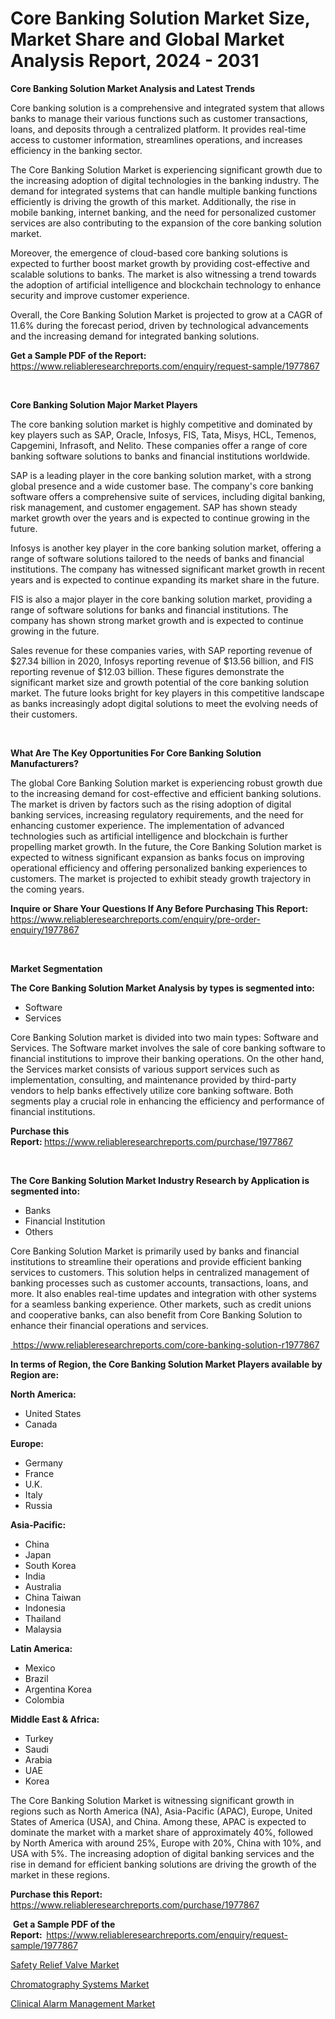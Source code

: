 <p><h1>Core Banking Solution Market Size, Market Share and Global Market Analysis Report, 2024 - 2031</h1></p><p><strong>Core Banking Solution Market Analysis and Latest Trends</strong></p>
<p><p>Core banking solution is a comprehensive and integrated system that allows banks to manage their various functions such as customer transactions, loans, and deposits through a centralized platform. It provides real-time access to customer information, streamlines operations, and increases efficiency in the banking sector.</p><p>The Core Banking Solution Market is experiencing significant growth due to the increasing adoption of digital technologies in the banking industry. The demand for integrated systems that can handle multiple banking functions efficiently is driving the growth of this market. Additionally, the rise in mobile banking, internet banking, and the need for personalized customer services are also contributing to the expansion of the core banking solution market.</p><p>Moreover, the emergence of cloud-based core banking solutions is expected to further boost market growth by providing cost-effective and scalable solutions to banks. The market is also witnessing a trend towards the adoption of artificial intelligence and blockchain technology to enhance security and improve customer experience.</p><p>Overall, the Core Banking Solution Market is projected to grow at a CAGR of 11.6% during the forecast period, driven by technological advancements and the increasing demand for integrated banking solutions.</p></p>
<p><strong>Get a Sample PDF of the Report:&nbsp;</strong> <a href="https://www.reliableresearchreports.com/enquiry/request-sample/1977867">https://www.reliableresearchreports.com/enquiry/request-sample/1977867</a></p>
<p>&nbsp;</p>
<p><strong>Core Banking Solution Major Market Players</strong></p>
<p><p>The core banking solution market is highly competitive and dominated by key players such as SAP, Oracle, Infosys, FIS, Tata, Misys, HCL, Temenos, Capgemini, Infrasoft, and Nelito. These companies offer a range of core banking software solutions to banks and financial institutions worldwide.</p><p>SAP is a leading player in the core banking solution market, with a strong global presence and a wide customer base. The company's core banking software offers a comprehensive suite of services, including digital banking, risk management, and customer engagement. SAP has shown steady market growth over the years and is expected to continue growing in the future.</p><p>Infosys is another key player in the core banking solution market, offering a range of software solutions tailored to the needs of banks and financial institutions. The company has witnessed significant market growth in recent years and is expected to continue expanding its market share in the future.</p><p>FIS is also a major player in the core banking solution market, providing a range of software solutions for banks and financial institutions. The company has shown strong market growth and is expected to continue growing in the future.</p><p>Sales revenue for these companies varies, with SAP reporting revenue of $27.34 billion in 2020, Infosys reporting revenue of $13.56 billion, and FIS reporting revenue of $12.03 billion. These figures demonstrate the significant market size and growth potential of the core banking solution market. The future looks bright for key players in this competitive landscape as banks increasingly adopt digital solutions to meet the evolving needs of their customers.</p></p>
<p>&nbsp;</p>
<p><strong>What Are The Key Opportunities For Core Banking Solution Manufacturers?</strong></p>
<p><p>The global Core Banking Solution market is experiencing robust growth due to the increasing demand for cost-effective and efficient banking solutions. The market is driven by factors such as the rising adoption of digital banking services, increasing regulatory requirements, and the need for enhancing customer experience. The implementation of advanced technologies such as artificial intelligence and blockchain is further propelling market growth. In the future, the Core Banking Solution market is expected to witness significant expansion as banks focus on improving operational efficiency and offering personalized banking experiences to customers. The market is projected to exhibit steady growth trajectory in the coming years.</p></p>
<p><strong>Inquire or Share Your Questions If Any Before Purchasing This Report:</strong> <a href="https://www.reliableresearchreports.com/enquiry/pre-order-enquiry/1977867">https://www.reliableresearchreports.com/enquiry/pre-order-enquiry/1977867</a></p>
<p>&nbsp;</p>
<p><strong>Market Segmentation</strong></p>
<p><strong>The Core Banking Solution Market Analysis by types is segmented into:</strong></p>
<p><ul><li>Software</li><li>Services</li></ul></p>
<p><p>Core Banking Solution market is divided into two main types: Software and Services. The Software market involves the sale of core banking software to financial institutions to improve their banking operations. On the other hand, the Services market consists of various support services such as implementation, consulting, and maintenance provided by third-party vendors to help banks effectively utilize core banking software. Both segments play a crucial role in enhancing the efficiency and performance of financial institutions.</p></p>
<p><strong>Purchase this Report:&nbsp;</strong><a href="https://www.reliableresearchreports.com/purchase/1977867">https://www.reliableresearchreports.com/purchase/1977867</a></p>
<p>&nbsp;</p>
<p><strong>The Core Banking Solution Market Industry Research by Application is segmented into:</strong></p>
<p><ul><li>Banks</li><li>Financial Institution</li><li>Others</li></ul></p>
<p><p>Core Banking Solution Market is primarily used by banks and financial institutions to streamline their operations and provide efficient banking services to customers. This solution helps in centralized management of banking processes such as customer accounts, transactions, loans, and more. It also enables real-time updates and integration with other systems for a seamless banking experience. Other markets, such as credit unions and cooperative banks, can also benefit from Core Banking Solution to enhance their financial operations and services.</p></p>
<p><a href="https://www.reliableresearchreports.com/core-banking-solution-r1977867">&nbsp;https://www.reliableresearchreports.com/core-banking-solution-r1977867</a></p>
<p><strong>In terms of Region, the Core Banking Solution Market Players available by Region are:</strong></p>
<p>
    <p> <strong> North America: </strong>
        <ul>
            <li>United States</li>
            <li>Canada</li>
        </ul>
        </p> 
    <p> <strong> Europe: </strong>
        <ul>
            <li>Germany</li>
            <li>France</li>
            <li>U.K.</li>
            <li>Italy</li>
            <li>Russia</li>
        </ul>
        </p> 
    <p> <strong> Asia-Pacific: </strong>
        <ul>
            <li>China</li>
            <li>Japan</li>
            <li>South Korea</li>
            <li>India</li>
            <li>Australia</li>
            <li>China Taiwan</li>
            <li>Indonesia</li>
            <li>Thailand</li>
            <li>Malaysia</li>
        </ul>
        </p> 
    <p> <strong> Latin America: </strong>
        <ul>
            <li>Mexico</li>
            <li>Brazil</li>
            <li>Argentina Korea</li>
            <li>Colombia</li>
        </ul>
        </p> 
    <p> <strong> Middle East & Africa: </strong>
        <ul>
            <li>Turkey</li>
            <li>Saudi</li>
            <li>Arabia</li>
            <li>UAE</li>
            <li>Korea</li>
        </ul>
    </p>
    </p>
<p><p>The Core Banking Solution Market is witnessing significant growth in regions such as North America (NA), Asia-Pacific (APAC), Europe, United States of America (USA), and China. Among these, APAC is expected to dominate the market with a market share of approximately 40%, followed by North America with around 25%, Europe with 20%, China with 10%, and USA with 5%. The increasing adoption of digital banking services and the rise in demand for efficient banking solutions are driving the growth of the market in these regions.</p></p>
<p><strong>Purchase this Report: </strong><a href="https://www.reliableresearchreports.com/purchase/1977867">https://www.reliableresearchreports.com/purchase/1977867</a></p>
<p>&nbsp;<strong>Get a Sample PDF of the Report:&nbsp;&nbsp;</strong><a href="https://www.reliableresearchreports.com/enquiry/request-sample/1977867">https://www.reliableresearchreports.com/enquiry/request-sample/1977867</a></p>
<p><strong></strong></p>
<p><p><a href="https://www.linkedin.com/pulse/safety-relief-valve-market-analysis-sze-forecasted-period-from-c8bbf?trackingId=o49S%2BmduEPd1yVPGk%2FpsWA%3D%3D">Safety Relief Valve Market</a></p><p><a href="https://www.linkedin.com/pulse/chromatography-systems-market-comprehensive-assessment-type-lowgc?trackingId=ljr06OV2Xi%2Bmtc1TWl6vkQ%3D%3D">Chromatography Systems Market</a></p><p><a href="https://github.com/RickHolmes3/Market-Research-Report-List-4/blob/main/clinical-alarm-management-market.md">Clinical Alarm Management Market</a></p></p>